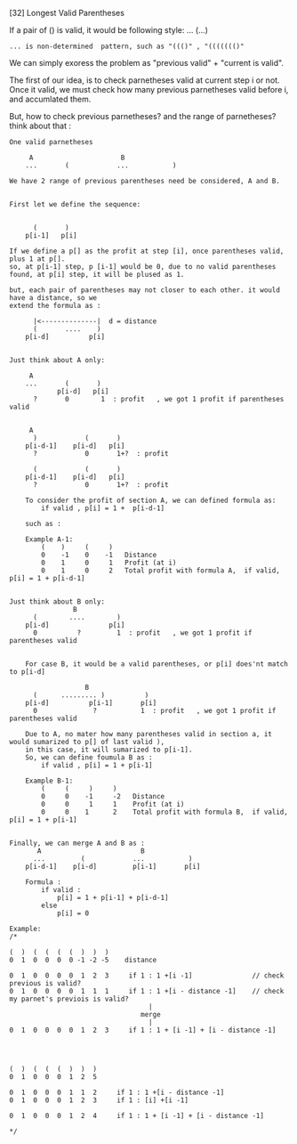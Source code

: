 [32] Longest Valid Parentheses


If a pair of () is valid, it would be following style:
    ... (...)

    ... is non-determined  pattern, such as "((()" , "((((((()"
    
We can simply exoress the problem as "previous valid" + "current is valid".

The first of our idea, is to check parnetheses valid at current step i or not. Once it valid, we must check 
how many previous parnetheses valid before i, and accumlated them.

But, how to check previous parnetheses? and the range of parnetheses?
think about that :

    One valid parnetheses

         A                      B
        ...       (            ...           )

    We have 2 range of previous parentheses need be considered, A and B.

    
    First let we define the sequence:

                       
          (       )
        p[i-1]   p[i]

    If we define a p[] as the profit at step [i], once parentheses valid, plus 1 at p[].
    so, at p[i-1] step, p [i-1] would be 0, due to no valid parentheses found, at p[i] step, it will be plused as 1.

    but, each pair of parentheses may not closer to each other. it would have a distance, so we
    extend the formula as :

          |<--------------|  d = distance
          (       ....    )
        p[i-d]          p[i]


    Just think about A only:

         A               
        ...       (       )
                p[i-d]   p[i]            
          ?       0        1  : profit   , we got 1 profit if parentheses valid


         A
          )            (       )
        p[i-d-1]    p[i-d]   p[i]            
          ?            0       1+?  : profit
         
          (            (       )
        p[i-d-1]    p[i-d]   p[i]            
          ?            0       1+?  : profit

        To consider the profit of section A, we can defined formula as:
            if valid , p[i] = 1 +  p[i-d-1]

        such as :

        Example A-1:
            (    )     (     )
            0    -1    0    -1   Distance
            0    1     0     1   Profit (at i)
            0    1     0     2   Total profit with formula A,  if valid, p[i] = 1 + p[i-d-1]
           

    Just think about B only:
                    B
          (        ....        )
        p[i-d]               p[i]            
          0          ?         1  : profit   , we got 1 profit if parentheses valid


        For case B, it would be a valid parentheses, or p[i] does'nt match to p[i-d]

                       B
          (      ......... )          )
        p[i-d]          p[i-1]       p[i]            
          0              ?           1  : profit   , we got 1 profit if parentheses valid

        Due to A, no mater how many parentheses valid in section a, it would sumarized to p[] of last valid ),
        in this case, it will sumarized to p[i-1].
        So, we can define foumula B as :
            if valid , p[i] = 1 + p[i-1]

        Example B-1:
            (     (     )     )
            0     0    -1     -2   Distance
            0     0     1     1    Profit (at i)
            0     0    1      2    Total profit with formula B,  if valid, p[i] = 1 + p[i-1]


    Finally, we can merge A and B as :
           A                         B
          ...         (            ...           )
        p[i-d-1]    p[i-d]         p[i-1]       p[i]      

        Formula :
            if valid :
                p[i] = 1 + p[i-1] + p[i-d-1]
            else
                p[i] = 0

    Example:
    /*
                
    (  )  (  (  (  (  )  )  )
    0  1  0  0  0  0 -1 -2 -5    distance
    
    0  1  0  0  0  0  1  2  3     if 1 : 1 +[i -1]               // check previous is valid?
    0  1  0  0  0  0  1  1  1     if 1 : 1 +[i - distance -1]    // check my parnet's previois is valid?
                                       |
                                     merge
                                       |
    0  1  0  0  0  0  1  2  3     if 1 : 1 + [i -1] + [i - distance -1]




    (  )  (  (  (  )  )  )
    0  1  0  0  0  1  2  5
    
    0  1  0  0  0  1  1  2     if 1 : 1 +[i - distance -1]
    0  1  0  0  0  1  2  3     if 1 : [i] +[i -1]
    
    0  1  0  0  0  1  2  4     if 1 : 1 + [i -1] + [i - distance -1]

    */





